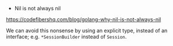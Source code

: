 
+ Nil is not always nil

https://codefibershq.com/blog/golang-why-nil-is-not-always-nil
 
We can avoid this nonsense by using an explicit type, instead of an interface; e.g. `*SessionBuilder` instead of `Session`.

